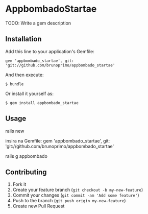 # AppbombadoStartae

TODO: Write a gem description

## Installation

Add this line to your application's Gemfile:

    gem 'appbombado_startae', git: 'git://github.com/brunoprimo/appbombado_startae'

And then execute:

    $ bundle

Or install it yourself as:

    $ gem install appbombado_startae

## Usage

  rails new <nomedoapp>

  insira na Gemfile:
      gem 'appbombado_startae', git: 'git://github.com/brunoprimo/appbombado_startae'

  rails g appbombado

## Contributing

1. Fork it
2. Create your feature branch (`git checkout -b my-new-feature`)
3. Commit your changes (`git commit -am 'Add some feature'`)
4. Push to the branch (`git push origin my-new-feature`)
5. Create new Pull Request
